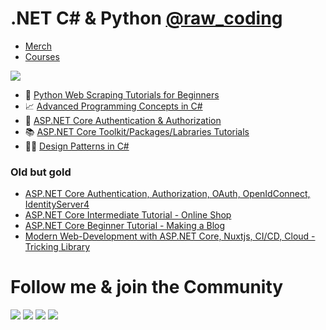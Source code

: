 # .NET C# & Python [@raw_coding](https://www.youtube.com/raw_coding)

- [Merch](https://shop.raw-coding.dev/)
- [Courses](https://learning.raw-coding.dev/)

<a href="https://www.youtube.com/raw_coding">
    <img src="https://aw-test-bucket.eu-central-1.linodeobjects.com/github_img/youtube-banner">
</a>

- 🐍 [Python Web Scraping Tutorials for Beginners](https://www.youtube.com/playlist?list=PLOeFnOV9YBa4RoXWWBN9G-gesre2Rx0e5)
- 📈 [Advanced Programming Concepts in C#](https://www.youtube.com/playlist?list=PLOeFnOV9YBa43HKvIhBUMK6UhSjP2kizx)
- 👮 [ASP.NET Core Authentication & Authorization](https://www.youtube.com/playlist?list=PLOeFnOV9YBa4yaz-uIi5T4ZW3QQGHJQXi)
- 📚 [ASP.NET Core Toolkit/Packages/Labraries Tutorials](https://www.youtube.com/playlist?list=PLOeFnOV9YBa6x8xcHqi80QvR5crFojLcF)
- 👷‍♂️ [Design Patterns in C#](https://www.youtube.com/playlist?list=PLOeFnOV9YBa4ary9fvCULLn7ohNKR6Ees)

### Old but gold
- [ASP.NET Core Authentication, Authorization, OAuth, OpenIdConnect, IdentityServer4](https://www.youtube.com/playlist?list=PLOeFnOV9YBa7dnrjpOG6lMpcyd7Wn7E8V)
- [ASP.NET Core Intermediate Tutorial - Online Shop](https://www.youtube.com/playlist?list=PLOeFnOV9YBa50nT3fEs0yzgMmK1MRKw3j)
- [ASP.NET Core Beginner Tutorial - Making a Blog](https://www.youtube.com/playlist?list=PLOeFnOV9YBa6dkT4-FxFXtS9Xr-mfE09y)
- [Modern Web-Development with ASP.NET Core, Nuxtjs, CI/CD, Cloud - Tricking Library](https://www.youtube.com/playlist?list=PLOeFnOV9YBa4LslgNo31ukBrwpJTz7BzM)

# Follow me & join the Community

<a href="https://www.youtube.com/raw_coding" target="_blank"><img src="https://aw-test-bucket.eu-central-1.linodeobjects.com/github_img/youtube" ></a>
<a href="https://discord.gg/GeJ8vyy" target="_blank"><img src="https://aw-test-bucket.eu-central-1.linodeobjects.com/github_img/discord" ></a>
<a href="https://www.twitch.tv/raw_coding" target="_blank"><img src="https://aw-test-bucket.eu-central-1.linodeobjects.com/github_img/twitch" ></a>
<a href="https://twitter.com/anton_t0shik" target="_blank"><img src="https://aw-test-bucket.eu-central-1.linodeobjects.com/github_img/twitter" ></a>
